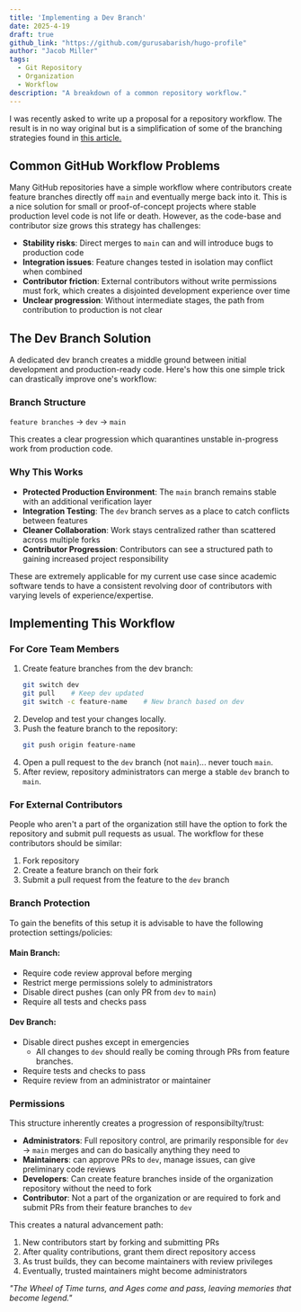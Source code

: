 ```yaml
---
title: 'Implementing a Dev Branch'
date: 2025-4-19
draft: true
github_link: "https://github.com/gurusabarish/hugo-profile"
author: "Jacob Miller"
tags:
  - Git Repository
  - Organization
  - Workflow
description: "A breakdown of a common repository workflow."
---
```

I was recently asked to write up a proposal for a repository workflow. The 
result is in no way original but is a simplification of some of the branching
strategies found in 
[this article.](https://medium.com/novai-devops-101/top-4-branching-strategies-and-their-comparison-a-guide-with-recommendations-21071e1c472a)

## Common GitHub Workflow Problems

Many GitHub repositories have a simple workflow where contributors create
feature branches directly off `main` and eventually merge back into it. 
This is a nice solution for small or proof-of-concept projects where stable 
production level code is not life or death. However, as the code-base and
contributor size grows this strategy has challenges:

- **Stability risks**: Direct merges to `main` can and will introduce bugs to
production code
- **Integration issues**: Feature changes tested in isolation may conflict when 
combined
- **Contributor friction**: External contributors without write permissions
must fork, which creates a disjointed development experience over time
- **Unclear progression**: Without intermediate stages, the path from 
contribution to production is not clear

## The Dev Branch Solution

A dedicated dev branch creates a middle ground between initial development and 
production-ready code. Here's how this one simple trick can drastically 
improve one's workflow:

### Branch Structure
`feature branches` -> `dev` -> `main`

This creates a clear progression which quarantines unstable in-progress work 
from production code.

### Why This Works

- **Protected Production Environment**: The `main` branch remains stable with
an additional verification layer
- **Integration Testing**: The `dev` branch serves as a place to catch
conflicts between features
- **Cleaner Collaboration**: Work stays centralized rather than scattered 
across multiple forks
- **Contributor Progression**: Contributors can see a structured path to 
gaining increased project responsibility

These are extremely applicable for my current use case since academic software 
tends to have a consistent revolving door of contributors with varying levels
of experience/expertise.

## Implementing This Workflow

### For Core Team Members

1. Create feature branches from the dev branch:
   ```bash
   git switch dev
   git pull    # Keep dev updated
   git switch -c feature-name    # New branch based on dev
   ```
2. Develop and test your changes locally.
3. Push the feature branch to the repository:
    ```bash
    git push origin feature-name
    ```
4. Open a pull request to the `dev` branch (not `main`)... never touch `main`.
5. After review, repository administrators can merge a stable `dev` branch to
`main`.

### For External Contributors

People who aren't a part of the organization still have the option to fork the 
repository and submit pull requests as usual. The workflow for these
contributors should be similar:
1. Fork repository
2. Create a feature branch on their fork
3. Submit a pull request from the feature to the `dev` branch

### Branch Protection
To gain the benefits of this setup it is advisable to have the following
protection settings/policies:

#### Main Branch:

- Require code review approval before merging
- Restrict merge permissions solely to administrators
- Disable direct pushes (can only PR from `dev` to `main`)
- Require all tests and checks pass

#### Dev Branch:
- Disable direct pushes except in emergencies
    - All changes to `dev` should really be coming through PRs from 
    feature branches.
- Require tests and checks to pass
- Require review from an administrator or maintainer

### Permissions

This structure inherently creates a progression of responsibilty/trust:
- **Administrators**: Full repository control, are primarily responsible for
  `dev` -> `main` merges and can do basically anything they need to
- **Maintainers**: can approve PRs to `dev`, manage issues, can give preliminary
  code reviews
- **Developers**: Can create feature branches inside of the organization repository
  without the need to fork
- **Contributor**: Not a part of the organization or are required to fork and
  submit PRs from their feature branches to `dev`

This creates a natural advancement path:
1. New contributors start by forking and submitting PRs
2. After quality contributions, grant them direct repository access
3. As trust builds, they can become maintainers with review privileges
4. Eventually, trusted maintainers might become administrators

*"The Wheel of Time turns, and Ages come and pass, leaving memories that become
legend."*





